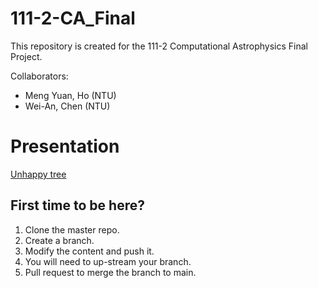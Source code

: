 # 111-2-CA_Final
This repository is created for the 111-2 Computational Astrophysics Final Project.

Collaborators:
* Meng Yuan, Ho (NTU)
* Wei-An, Chen (NTU)

# Presentation
[Unhappy tree](https://docs.google.com/presentation/d/17UjzHAg7b2EwdX5AHwLT_Q2p9SK1uNZrL_Nhc4g7Vlk/edit?usp=sharing)

## First time to be here?
1. Clone the master repo.
2. Create a branch.
3. Modify the content and push it.
4. You will need to up-stream your branch.
5. Pull request to merge the branch to main.
